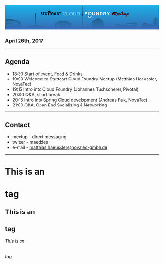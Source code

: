 ![Logo](img/SCFM_960.png)

### April 26th, 2017

---

## Agenda

- 18:30 Start of event, Food & Drinks
- 19:00 Welcome to Stuttgart Cloud Foundry Meetup (Matthias Haeussler, NovaTec)
- 19:15 Intro into Cloud Foundry (Johannes Tuchscherer, Pivotal) 
- 20:00 Q&A, short break
- 20:15 Intro into Spring Cloud development (Andreas Falk, NovaTec)
- 21:00 Q&A, Open End Socializing & Networking

---

## Contact

* meetup - direct messaging
* twitter - maeddes
* e-mail - matthias.haeussler@novatec-gmbh.de

---

# This is an <h1> tag
## This is an <h2> tag
###### This is an <h6> tag
